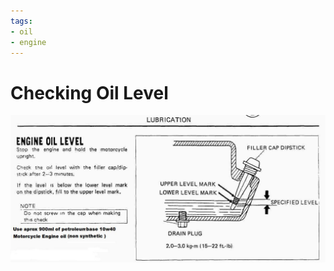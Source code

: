 ```yaml
---
tags:
- oil
- engine
---
```


# Checking Oil Level

![PitBike-OilCheck](../../static/img/PitBike-OilCheck.jpeg)
